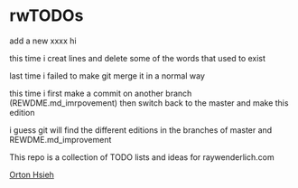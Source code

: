 # rwTODOs

add a new xxxx hi

this time i creat lines and delete some of the words that used to exist

last time i failed to make git merge it in a normal way

this time i first make a commit on another branch (REWDME.md_imrpovement) then switch back to the master and make this edition

i guess git will find the different editions in the branches of master and REWDME.md_improvement

This repo is a collection of TODO lists and ideas for raywenderlich.com

[Orton Hsieh](www.google.com)
